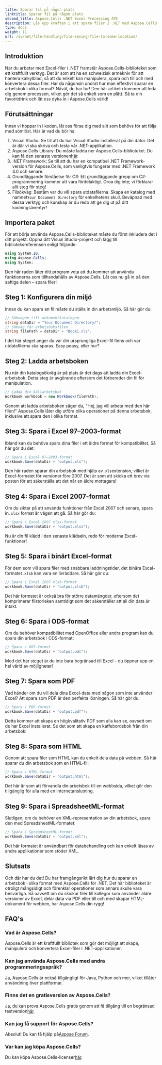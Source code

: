 ```yaml
---
title: Sparar fil på någon plats
linktitle: Sparar fil på någon plats
second_title: Aspose.Cells .NET Excel Processing API
description: Lås upp kraften i att spara filer i .NET med Aspose.Cells. Lär dig att spara Excel-filer i flera format utan ansträngning.
type: docs
weight: 11
url: /sv/net/file-handling/file-saving-file-to-some-location/
---
```

## Introduktion
När du arbetar med Excel-filer i .NET framstår Aspose.Cells-biblioteket som ett kraftfullt verktyg. Det är som att ha en schweizisk armékniv för att hantera kalkylblad, så att du enkelt kan manipulera, spara och till och med konvertera dessa filer. Har du någonsin undrat hur man effektivt sparar en arbetsbok i olika format? Nåväl, du har tur! Den här artikeln kommer att leda dig genom processen, vilket gör det så enkelt som en plätt. Så ta din favoritdrink och låt oss dyka in i Aspose.Cells värld!
## Förutsättningar
Innan vi hoppar in i koden, låt oss förse dig med allt som behövs för att följa med sömlöst. Här är vad du bör ha:
1. Visual Studio: Se till att du har Visual Studio installerat på din dator. Det är där vi ska skriva och testa vår .NET-applikation.
2. Aspose.Cells Library: Du måste ladda ner Aspose.Cells-biblioteket. Du kan få den senaste versionen[här](https://releases.aspose.com/cells/net/).
3. .NET Framework: Se till att du har en kompatibel .NET Framework-version för Aspose.Cells, som vanligtvis fungerar med .NET Framework 4.0 och senare.
4. Grundläggande förståelse för C#: Ett grundläggande grepp om C#-programmering kommer att vara fördelaktigt. Oroa dig inte; vi förklarar allt steg för steg!
5.  Filsökväg: Bestäm var du vill spara utdatafilerna. Skapa en katalog med namnet`Your Document Directory` för enkelhetens skull.
Beväpnad med dessa verktyg och kunskap är du redo att ge dig ut på ditt kodningsäventyr!
## Importera paket
För att börja använda Aspose.Cells-biblioteket måste du först inkludera det i ditt projekt. Öppna ditt Visual Studio-projekt och lägg till biblioteksreferensen enligt följande:
```csharp
using System.IO;
using Aspose.Cells;
using System;
```
Den här raden låter ditt program veta att du kommer att använda funktionerna som tillhandahålls av Aspose.Cells. Låt oss nu gå in på den saftiga delen – spara filer!
## Steg 1: Konfigurera din miljö
Innan du kan spara en fil måste du ställa in din arbetsmiljö. Så här gör du:
```csharp
// Sökvägen till dokumentkatalogen.
string dataDir = "Your Document Directory/";
// Sökväg för arbetsboksfilen
string filePath = dataDir + "Book1.xls";
```
I det här steget anger du var din ursprungliga Excel-fil finns och var utdatafilerna ska sparas. Easy peasy, eller hur?
## Steg 2: Ladda arbetsboken
Nu när din katalogsökväg är på plats är det dags att ladda din Excel-arbetsbok. Detta steg är avgörande eftersom det förbereder din fil för manipulation.
```csharp
// Ladda din källarbetsbok
Workbook workbook = new Workbook(filePath);
```
Genom att ladda arbetsboken säger du, "Hej, jag vill arbeta med den här filen!" Aspose.Cells låter dig utföra olika operationer på denna arbetsbok, inklusive att spara den i olika format.
## Steg 3: Spara i Excel 97–2003-format
Ibland kan du behöva spara dina filer i ett äldre format för kompatibilitet. Så här gör du det:
```csharp
// Spara i Excel 97–2003-format
workbook.Save(dataDir + "output.xls");
```
 Den här raden sparar din arbetsbok med hjälp av`.xls`extension, vilket är Excel-formatet för versioner före 2007. Det är som att skicka ett brev via posten för att säkerställa att det når en äldre mottagare!
## Steg 4: Spara i Excel 2007-format
 Om du siktar på att använda funktioner från Excel 2007 och senare, spara in`.xlsx` format är vägen att gå. Så här gör du:
```csharp
// Spara i Excel 2007 xlsx-format
workbook.Save(dataDir + "output.xlsx");
```
Nu är din fil klädd i den senaste klädseln, redo för moderna Excel-funktioner! 
## Steg 5: Spara i binärt Excel-format
 För dem som vill spara filer med snabbare laddningstider, det binära Excel-formatet`.xlsb` kan vara en livräddare. Så här gör du:
```csharp
// Spara i Excel 2007 xlsb-format
workbook.Save(dataDir + "output.xlsb");
```
Det här formatet är också bra för större datamängder, eftersom det komprimerar filstorleken samtidigt som det säkerställer att all din data är intakt. 
## Steg 6: Spara i ODS-format
Om du behöver kompatibilitet med OpenOffice eller andra program kan du spara din arbetsbok i ODS-format:
```csharp
// Spara i ODS-format
workbook.Save(dataDir + "output.ods");
```
Med det här steget är du inte bara begränsad till Excel – du öppnar upp en hel värld av möjligheter!
## Steg 7: Spara som PDF
Vad händer om du vill dela dina Excel-data med någon som inte använder Excel? Att spara som PDF är den perfekta lösningen. Så här gör du:
```csharp
// Spara i PDF-format
workbook.Save(dataDir + "output.pdf");
```
Detta kommer att skapa en högkvalitativ PDF som alla kan se, oavsett om de har Excel installerat. Se det som att skapa en kaffebordsbok från din arbetsbok!
## Steg 8: Spara som HTML
Genom att spara filer som HTML kan du enkelt dela data på webben. Så här sparar du din arbetsbok som en HTML-fil:
```csharp
// Spara i HTML-format
workbook.Save(dataDir + "output.html");
```
Det här är som att förvandla din arbetsbok till en webbsida, vilket gör den tillgänglig för alla med en internetanslutning.
## Steg 9: Spara i SpreadsheetML-format
Slutligen, om du behöver en XML-representation av din arbetsbok, spara den med SpreadsheetML-formatet:
```csharp
// Spara i SpreadsheetML-format
workbook.Save(dataDir + "output.xml");
```
Det här formatet är användbart för databehandling och kan enkelt läsas av andra applikationer som stöder XML.
## Slutsats
Och där har du det! Du har framgångsrikt lärt dig hur du sparar en arbetsbok i olika format med Aspose.Cells för .NET. Det här biblioteket är otroligt mångsidigt och förenklar operationer som annars skulle vara besvärliga. Så oavsett om du skickar filer till kollegor som använder äldre versioner av Excel, delar data via PDF eller till och med skapar HTML-dokument för webben, har Aspose.Cells din rygg!
## FAQ's
### Vad är Aspose.Cells?
Aspose.Cells är ett kraftfullt bibliotek som gör det möjligt att skapa, manipulera och konvertera Excel-filer i .NET-applikationer.
### Kan jag använda Aspose.Cells med andra programmeringsspråk?
Ja, Aspose.Cells är också tillgängligt för Java, Python och mer, vilket tillåter användning över plattformar.
### Finns det en gratisversion av Aspose.Cells?
 Ja, du kan prova Aspose.Cells gratis genom att få tillgång till en begränsad testversion[här](https://releases.aspose.com/).
### Kan jag få support för Aspose.Cells?
 Absolut! Du kan få hjälp på[Aspose Forum](https://forum.aspose.com/c/cells/9).
### Var kan jag köpa Aspose.Cells?
 Du kan köpa Aspose.Cells-licenser[här](https://purchase.aspose.com/buy).
